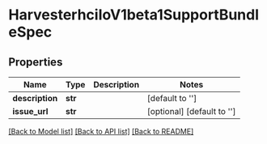 # HarvesterhciIoV1beta1SupportBundleSpec

## Properties
Name | Type | Description | Notes
------------ | ------------- | ------------- | -------------
**description** | **str** |  | [default to '']
**issue_url** | **str** |  | [optional] [default to '']

[[Back to Model list]](../README.md#documentation-for-models) [[Back to API list]](../README.md#documentation-for-api-endpoints) [[Back to README]](../README.md)


